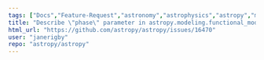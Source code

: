 ```yaml
---
tags: ["Docs","Feature-Request","astronomy","astrophysics","astropy","modeling","python","science"]
title: "Describe \"phase\" parameter in astropy.modeling.functional_models.Sine1D and astropy.modeling.functional_models.Cosine1D"
html_url: "https://github.com/astropy/astropy/issues/16470"
user: "janerigby"
repo: "astropy/astropy"
---
```


